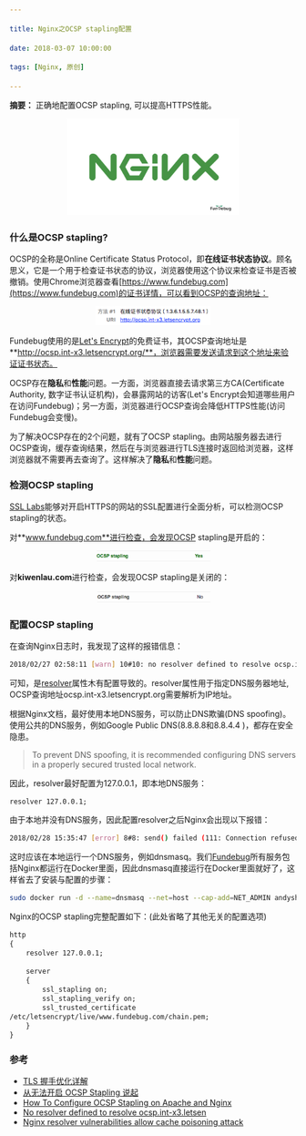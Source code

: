 ```yaml
---

title: Nginx之OCSP stapling配置

date: 2018-03-07 10:00:00

tags: [Nginx, 原创]

---
```


**摘要：** 正确地配置OCSP stapling, 可以提高HTTPS性能。

<!-- more -->


<div style="text-align: center;">
<img style="width:60%;" src="nginx_ocsp_stapling/nginx.jpg" />
</div>

### 什么是OCSP stapling?

OCSP的全称是Online Certificate Status Protocol，即**在线证书状态协议**。顾名思义，它是一个用于检查证书状态的协议，浏览器使用这个协议来检查证书是否被撤销。使用Chrome浏览器查看[https://www.fundebug.com](https://www.fundebug.com)的证书详情，可以看到OCSP的查询地址：

<div style="text-align: center;">
<img style="width:40%;" src="nginx_ocsp_stapling/03.png" />
</div>

Fundebug使用的是[Let's Encrypt](https://letsencrypt.org/)的免费证书，其OCSP查询地址是**http://ocsp.int-x3.letsencrypt.org/**，浏览器需要发送请求到这个地址来验证证书状态。

OCSP存在**隐私**和**性能**问题。一方面，浏览器直接去请求第三方CA(Certificate Authority, 数字证书认证机构)，会暴露网站的访客(Let's Encrypt会知道哪些用户在访问Fundebug)；另一方面，浏览器进行OCSP查询会降低HTTPS性能(访问Fundebug会变慢)。

为了解决OCSP存在的2个问题，就有了OCSP stapling。由网站服务器去进行OCSP查询，缓存查询结果，然后在与浏览器进行TLS连接时返回给浏览器，这样浏览器就不需要再去查询了。这样解决了**隐私**和**性能**问题。



### 检测OCSP stapling

[SSL Labs](https://www.ssllabs.com/ssltest/index.html)能够对开启HTTPS的网站的SSL配置进行全面分析，可以检测OCSP stapling的状态。

对**www.fundebug.com**进行检查，会发现OCSP stapling是开启的：

<div style="text-align: center;">
<img style="width:40%;" src="nginx_ocsp_stapling/01.png" />
</div>

对**kiwenlau.com**进行检查，会发现OCSP stapling是关闭的：

<div style="text-align: center;">
<img style="width:40%;" src="nginx_ocsp_stapling/02.png" />
</div>


### 配置OCSP stapling

在查询Nginx日志时，我发现了这样的报错信息：

```bash
2018/02/27 02:58:11 [warn] 10#10: no resolver defined to resolve ocsp.int-x3.letsencrypt.org while requesting certificate status, responder: ocsp.int-x3.letsencrypt.org, certificate: "/etc/letsencrypt/live/www.fundebug.com/fullchain.pem"
```

可知，是[resolver](http://nginx.org/en/docs/http/ngx_http_core_module.html#resolver)属性木有配置导致的。resolver属性用于指定DNS服务器地址, OCSP查询地址ocsp.int-x3.letsencrypt.org需要解析为IP地址。

根据Nginx文档，最好使用本地DNS服务，可以防止DNS欺骗(DNS spoofing)。使用公共的DNS服务，例如Google Public DNS(8.8.8.8和8.8.4.4 )，都存在安全隐患。

> To prevent DNS spoofing, it is recommended configuring DNS servers in a properly secured trusted local network.

因此，resolver最好配置为127.0.0.1，即本地DNS服务：

```nginx
resolver 127.0.0.1;
```

由于本地并没有DNS服务，因此配置resolver之后Nginx会出现以下报错：

```bash
2018/02/28 15:35:47 [error] 8#8: send() failed (111: Connection refused) while resolving, resolver: 127.0.0.1:53
```

这时应该在本地运行一个DNS服务，例如dnsmasq。我们[Fundebug](https://www.fundebug.com/)所有服务包括Nginx都运行在Docker里面，因此dnsmasq直接运行在Docker里面就好了，这样省去了安装与配置的步骤：

```bash
sudo docker run -d --name=dnsmasq --net=host --cap-add=NET_ADMIN andyshinn/dnsmasq:2.75 --log-facility=-
```

Nginx的OCSP stapling完整配置如下：(此处省略了其他无关的配置选项)

```nginx
http
{
    resolver 127.0.0.1;

    server
    {
        ssl_stapling on;
        ssl_stapling_verify on;
        ssl_trusted_certificate /etc/letsencrypt/live/www.fundebug.com/chain.pem;
    }
}
```


### 参考

- [TLS 握手优化详解](https://imququ.com/post/optimize-tls-handshake.html#toc-4)
- [从无法开启 OCSP Stapling 说起](https://imququ.com/post/why-can-not-turn-on-ocsp-stapling.html)
- [How To Configure OCSP Stapling on Apache and Nginx](https://www.digitalocean.com/community/tutorials/how-to-configure-ocsp-stapling-on-apache-and-nginx)
- [No resolver defined to resolve ocsp.int-x3.letsen](https://community.letsencrypt.org/t/no-resolver-defined-to-resolve-ocsp-int-x3-letsencrypt-org-while-requesting-certificate-status-responder-ocsp-int-x3-letsencrypt-org/21427)
- [Nginx resolver vulnerabilities allow cache poisoning attack]()
